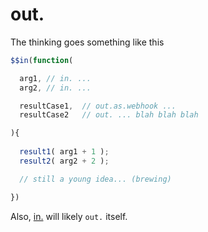 # out.

The thinking goes something like this

```javascript
$$in(function(

  arg1, // in. ...
  arg2, // in. ...

  resultCase1,  // out.as.webhook ... 
  resultCase2   // out. ... blah blah blah

){
    
  result1( arg1 + 1 );
  result2( arg2 + 2 );

  // still a young idea... (brewing)

})
```

Also, [in.](https://github.com/nomilous/in.) will likely `out.` itself.
